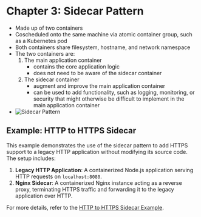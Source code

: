 # Chapter 3: Sidecar Pattern

- Made up of two containers
- Coscheduled onto the same machine via atomic container group, such as a Kubernetes pod
- Both containers share filesystem, hostname, and network namespace
- The two containers are:
    1. The main application container
        - contains the core application logic
        - does not need to be aware of the sidecar container
    2. The sidecar container
        - augment and improve the main application container
        - can be used to add functionality, such as logging, monitoring, or security that might otherwise be difficult to implement in the main application container
- ![Sidecar Pattern](https://learning.oreilly.com/api/v2/epubs/urn:orm:book:9781098156343/files/assets/dds2_0301.png)

## Example: HTTP to HTTPS Sidecar

This example demonstrates the use of the sidecar pattern to add HTTPS support to a legacy HTTP application without modifying its source code. The setup includes:

1. **Legacy HTTP Application**: A containerized Node.js application serving HTTP requests on `localhost:8080`.
2. **Nginx Sidecar**: A containerized Nginx instance acting as a reverse proxy, terminating HTTPS traffic and forwarding it to the legacy application over HTTP.

For more details, refer to the [HTTP to HTTPS Sidecar Example](./code-examples/chapter-3/http-to-https/README.md).

